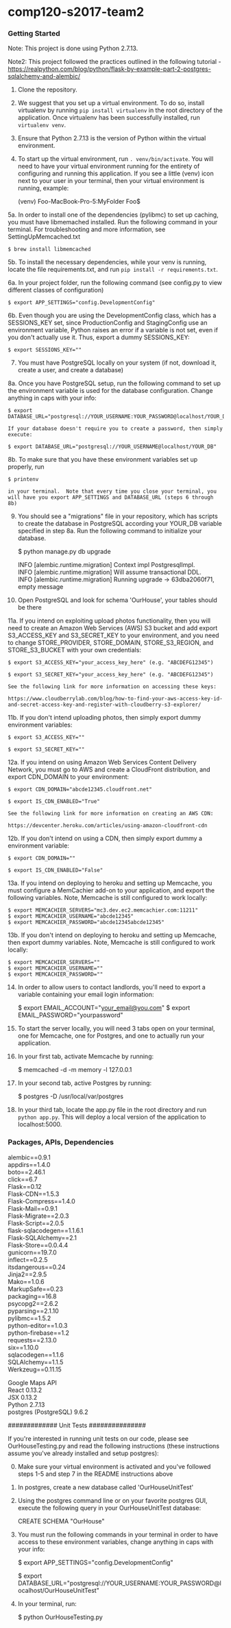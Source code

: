 # comp120-s2017-team2

### Getting Started
Note: This project is done using Python 2.7.13.

Note2: This project followed the practices outlined in the following tutorial - 
    https://realpython.com/blog/python/flask-by-example-part-2-postgres-sqlalchemy-and-alembic/

1. Clone the repository.

2. We suggest that you set up a virtual environment. To do so, install virtualenv by running `pip install virtualenv` in the root directory of the application. Once virtualenv has been successfully installed, run `virtualenv venv`.

3. Ensure that Python 2.7.13 is the version of Python within the virtual environment. 

4. To start up the virtual environment, run `. venv/bin/activate`.  You will need to have your virtual environment running for the entirety of configuring and running this application.  If you see a little (venv) icon next to your user in your terminal, then your virtual environment is running, example:

    (venv) Foo-MacBook-Pro-5:MyFolder Foo$

5a. In order to install one of the dependencies (pylibmc) to set up caching, you must have libmemached installed.  Run the following command in your terminal.  For troubleshooting and more information, see SettingUpMemcached.txt

    $ brew install libmemcached

5b. To install the necessary dependencies, while your venv is running, locate the file requirements.txt, and run `pip install -r requirements.txt`.

6a. In your project folder, run the following command (see config.py to view different classes of configuration)

    $ export APP_SETTINGS="config.DevelopmentConfig"

6b. Even though you are using the DevelopmentConfig class, which has a SESSIONS_KEY set, since ProductionConfig and StagingConfig use an environment variable, Python raises an error if a variable is not set, even if you don't actually use it.  Thus, export a dummy SESSIONS_KEY: 

    $ export SESSIONS_KEY=""

7. You must have PostgreSQL locally on your system (if not, download it, create a user, and create a database)

8a. Once you have PostgreSQL setup, run the following command to set up the environment variable is used for the database configuration. Change anything in caps with your info:

    $ export DATABASE_URL="postgresql://YOUR_USERNAME:YOUR_PASSWORD@localhost/YOUR_DB"

    If your database doesn't require you to create a password, then simply execute:

    $ export DATABASE_URL="postgresql://YOUR_USERNAME@localhost/YOUR_DB"

8b. To make sure that you have these environment variables set up properly, run 

    $ printenv

    in your terminal.  Note that every time you close your terminal, you will have you export APP_SETTINGS and DATABASE_URL (steps 6 through 8b)

9. You should see a "migrations" file in your repository, which has scripts to create the database in PostgreSQL according your YOUR_DB variable specified in step 8a.  Run the following command to initialize your database.

    $ python manage.py db upgrade

      INFO  [alembic.runtime.migration] Context impl PostgresqlImpl. <br />
      INFO  [alembic.runtime.migration] Will assume transactional DDL. <br />
      INFO  [alembic.runtime.migration] Running upgrade  -> 63dba2060f71, empty message

10. Open PostgreSQL and look for schema 'OurHouse', your tables should be there

11a. If you intend on exploiting upload photos functionality, then you will need to create an Amazon Web Services (AWS) S3 bucket and add export S3_ACCESS_KEY and S3_SECRET_KEY to your environment, and you need to change STORE_PROVIDER, STORE_DOMAIN, STORE_S3_REGION, and STORE_S3_BUCKET with your own credentials:

    $ export S3_ACCESS_KEY="your_access_key_here" (e.g. "ABCDEFG12345")

    $ export S3_SECRET_KEY="your_access_key_here" (e.g. "ABCDEFG12345")

    See the following link for more information on accessing these keys:

    https://www.cloudberrylab.com/blog/how-to-find-your-aws-access-key-id-and-secret-access-key-and-register-with-cloudberry-s3-explorer/

11b. If you don't intend uploading photos, then simply export dummy environment variables:

    $ export S3_ACCESS_KEY=""

    $ export S3_SECRET_KEY=""

12a. If you intend on using Amazon Web Services Content Delivery Network, you must go to AWS and create a CloudFront distribution, and export CDN_DOMAIN to your environment:

    $ export CDN_DOMAIN="abcde12345.cloudfront.net"

    $ export IS_CDN_ENABLED="True"

    See the following link for more information on creating an AWS CDN:

    https://devcenter.heroku.com/articles/using-amazon-cloudfront-cdn

12b. If you don't intend on using a CDN, then simply export dummy a environment variable:

    $ export CDN_DOMAIN=""

    $ export IS_CDN_ENABLED="False"

13a. If you intend on deploying to heroku and setting up Memcache, you must configure a MemCachier add-on to your application, and export the following variables.  Note, Memcache is still configured to work locally:

    $ export MEMCACHIER_SERVERS="mc3.dev.ec2.memcachier.com:11211"
    $ export MEMCACHIER_USERNAME="abcde12345"
    $ export MEMCACHIER_PASSWORD="abcde12345abcde12345"

13b. If you don't intend on deploying to heroku and setting up Memcache, then export dummy variables.  Note, Memcache is still configured to work locally:

    $ export MEMCACHIER_SERVERS=""
    $ export MEMCACHIER_USERNAME=""
    $ export MEMCACHIER_PASSWORD=""

14. In order to allow users to contact landlords, you'll need to export a variable containing your email login information:

    $ export EMAIL_ACCOUNT="your_email@you.com"
    $ export EMAIL_PASSWORD="yourpassword"

15. To start the server locally, you will need 3 tabs open on your terminal, one for Memcache, one for Postgres, and one to actually run your application.

16. In your first tab, activate Memcache by running:

    $ memcached -d -m memory -l 127.0.0.1

17. In your second tab, active Postgres by running:

    $ postgres -D /usr/local/var/postgres

18. In your third tab, locate the app.py file in the root directory and run `python app.py`. This will deploy a local version of the application to localhost:5000. 

### Packages, APIs, Dependencies
alembic==0.9.1 <br />
appdirs==1.4.0 <br />
boto==2.46.1 <br />
click==6.7 <br />
Flask==0.12 <br />
Flask-CDN==1.5.3 <br />
Flask-Compress==1.4.0 <br />
Flask-Mail==0.9.1 <br />
Flask-Migrate==2.0.3 <br />
Flask-Script==2.0.5 <br />
flask-sqlacodegen==1.1.6.1 <br />
Flask-SQLAlchemy==2.1 <br />
Flask-Store==0.0.4.4 <br />
gunicorn==19.7.0 <br />
inflect==0.2.5 <br />
itsdangerous==0.24 <br />
Jinja2==2.9.5 <br />
Mako==1.0.6 <br />
MarkupSafe==0.23 <br />
packaging==16.8 <br />
psycopg2==2.6.2 <br />
pyparsing==2.1.10 <br />
pylibmc==1.5.2 <br />
python-editor==1.0.3 <br />
python-firebase==1.2 <br />
requests==2.13.0 <br />
six==1.10.0 <br />
sqlacodegen==1.1.6 <br />
SQLAlchemy==1.1.5 <br />
Werkzeug==0.11.15 <br />

Google Maps API <br />
React 0.13.2 <br />
JSX 0.13.2 <br />
Python 2.7.13 <br />
postgres (PostgreSQL) 9.6.2 <br />

############# Unit Tests ###############

If you're interested in running unit tests on our code, please see OurHouseTesting.py and read the following instructions (these instructions assume you've already installed and setup postgres):

0. Make sure your virtual environment is activated and you've followed steps 1-5 and step 7 in the README instructions above

1. In postgres, create a new database called 'OurHouseUnitTest'

2. Using the postgres command line or on your favorite postgres GUI, execute the following query in your OurHouseUnitTest database:

   CREATE SCHEMA "OurHouse"

3. You must run the following commands in your terminal in order to have access to these environment variables, change anything in caps with your info:

    $ export APP_SETTINGS="config.DevelopmentConfig"

    $ export DATABASE_URL="postgresql://YOUR_USERNAME:YOUR_PASSWORD@localhost/OurHouseUnitTest"

4. In your terminal, run:

    $ python OurHouseTesting.py
